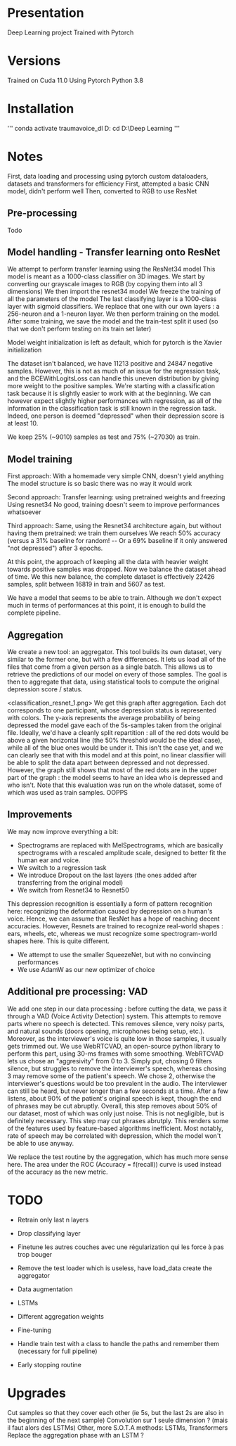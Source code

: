 # Presentation
Deep Learning project
Trained with Pytorch

# Versions
Trained on Cuda 11.0
Using Pytorch
Python 3.8

# Installation
'''
conda activate traumavoice_dl
D:
cd D:\Deep Learning
'''

# Notes
First, data loading and processing using pytorch custom dataloaders, datasets and transformers for efficiency
First, attempted a basic CNN model, didn't perform well
Then, converted to RGB to use ResNet

## Pre-processing
Todo

## Model handling - Transfer learning onto ResNet
We attempt to perform transfer learning using the ResNet34 model
This model is meant as a 1000-class classifier on 3D images.
We start by converting our grayscale images to RGB (by copying them into all 3 dimensions)
We then import the resnet34 model
We freeze the training of all the parameters of the model
The last classifying layer is a 1000-class layer with sigmoid classifiers. We replace that one with our own layers : a 256-neuron and a 1-neuron layer.
We then perform training on the model.
After some training, we save the model and the train-test split it used (so that we don't perform testing on its train set later)

Model weight initialization is left as default, which for pytorch is the Xavier initialization

The dataset isn't balanced, we have 11213 positive and 24847 negative samples. However, this is not as much of an issue for the regression task, and the BCEWithLogitsLoss can handle this uneven distribution by giving more weight to the positive samples. We're starting with a classification task because it is slightly easier to work with at the beginning. We can however expect slightly higher performances with regression, as all of the information in the classification task is still known in the regression task. Indeed, one person is deemed "depressed" when their depression score is at least 10.

We keep 25% (~9010) samples as test and 75% (~27030) as train.

## Model training

First approach:
    With a homemade very simple CNN, doesn't yield anything
    The model structure is so basic there was no way it would work

Second approach:
    Transfer learning: using pretrained weights and freezing 
    Using resnet34
    No good, training doesn't seem to improve performances whatsoever

Third approach:
    Same, using the Resnet34 architecture again, but without having them pretrained: we train them ourselves
    We reach 50% accuracy (versus a 31% baseline for random! -- Or a 69% baseline if it only answered "not depressed") after 3 epochs.

At this point, the approach of keeping all the data with heavier weight towards positive samples was dropped. Now we balance the dataset ahead of time.
We this new balance, the complete dataset is effectively 22426 samples, split between 16819 in train and 5607 as test.

We have a model that seems to be able to train. Although we don't expect much in terms of performances at this point, it is enough to build the complete pipeline.


## Aggregation
We create a new tool: an aggregator. This tool builds its own dataset, very similar to the former one, but with a few differences. It lets us load all of the files that come from a given person as a single batch. This allows us to retrieve the predictions of our model on every of those samples. The goal is then to aggregate that data, using statistical tools to compute the original depression score / status.

<classification_resnet_1.png>
We get this graph after aggregation. Each dot corresponds to one participant, whose depression status is represented with colors. The y-axis represents the average probability of being depressed the model gave each of the 5s-samples taken from the original file.
Ideally, we'd have a cleanly split repartition : all of the red dots would be above a given horizontal line (the 50% threshold would be the ideal case), while all of the blue ones would be under it. 
This isn't the case yet, and we can clearly see that with this model and at this point, no linear classifier will be able to split the data apart between depressed and not depressed. However, the graph still shows that most of the red dots are in the upper part of the graph : the model seems to have an idea who is depressed and who isn't.
Note that this evaluation was run on the whole dataset, some of which was used as train samples. OOPPS

## Improvements
We may now improve everything a bit:
- Spectrograms are replaced with MelSpectrograms, which are basically spectrograms with a rescaled amplitude scale, designed to better fit the human ear and voice.
- We switch to a regression task
- We introduce Dropout on the last layers (the ones added after transferring from the original model)
- We switch from Resnet34 to Resnet50

This depression recognition is essentially a form of pattern recognition here: recognizing the deformation caused by depression on a human's voice. Hence, we can assume that ResNet has a hope of reaching decent accuracies. However, Resnets are trained to recognize real-world shapes : ears, wheels, etc, whereas we must recognize some spectrogram-world shapes here. This is quite different.

- We attempt to use the smaller SqueezeNet, but with no convincing performances
- We use AdamW as our new optimizer of choice

## Additional pre processing: VAD
We add one step in our data processing : before cutting the data, we pass it through a VAD (Voice Activity Detection) system. This attempts to remove parts where no speech is detected. This removes silence, very noisy parts, and natural sounds (doors opening, microphones being setup, etc.). Moreover, as the interviewer's voice is quite low in those samples, it usually gets trimmed out.
We use WebRTCVAD, an open-source python library to perform this part, using 30-ms frames with some smoothing. WebRTCVAD lets us chose an "aggresivity" from 0 to 3. Simply put, chosing 0 filters silence, but struggles to remove the interviewer's speech, whereas chosing 3 may remove some of the patient's speech. We chose 2, otherwise the interviewer's questions would be too prevalent in the audio. The interviewer can still be heard, but never longer than a few seconds at a time. After a few listens, about 90% of the patient's original speech is kept, though the end of phrases may be cut abruptly. 
Overall, this step removes about 50% of our dataset, most of which was only just noise. This is not negligible, but is definitely necessary.
This step may cut phrases abrutply. This renders some of the features used by feature-based algorithms inefficient. Most notably, rate of speech may be correlated with depression, which the model won't be able to use anyway.

We replace the test routine by the aggregation, which has much more sense here.
The area under the ROC (Accuracy = f(recall)) curve is used instead of the accuracy as the new metric.
# TODO
- Retrain only last n layers
- Drop classifying layer
- Finetune les autres couches avec une régularization qui les force à pas trop bouger

- Remove the test loader which is useless, have load_data create the aggregator

- Data augmentation
- LSTMs
- Different aggregation weights
- Fine-tuning
- Handle train test with a class to handle the paths and remember them (necessary for full pipeline)
- Early stopping routine


# Upgrades
Cut samples so that they cover each other (ie 5s, but the last 2s are also in the beginning of the next sample)
Convolution sur 1 seule dimension ? (mais il faut alors des LSTMs)
Other, more S.O.T.A methods: LSTMs, Transformers
Replace the aggregation phase with an LSTM ?